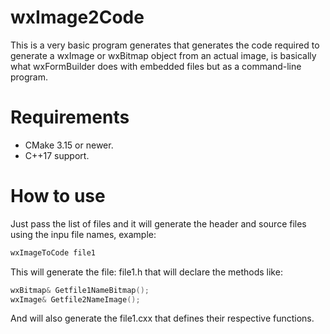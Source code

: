 # wxImage2Code
This is a very basic program generates that generates the code required to generate a wxImage or wxBitmap object from an actual image, is basically what wxFormBuilder does with embedded files but as a command-line program.

# Requirements
* CMake 3.15 or newer.
* C++17 support.

# How to use
Just pass the list of files and it will generate the header and source files using the inpu file names, example:
```bash
wxImageToCode file1
```
This will generate the file: file1.h that will declare the methods like:
```cpp
wxBitmap& Getfile1NameBitmap();
wxImage& Getfile2NameImage();
```
And will also generate the file1.cxx that defines their respective functions.
